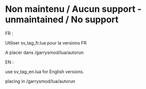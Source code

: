 <h1>Non maintenu / Aucun support - unmaintained / No support</h1>
<p>FR :</p>
<p>Utiliser sv_tag_fr.lua pour la versions FR</p>
<p>A placer dans /garrysmod/lua/autorun</p>
<p>EN :</p>
<p>use sv_tag_en.lua for English versions.</p>
<p>placing in /garrysmod/lua/autorun</p>
